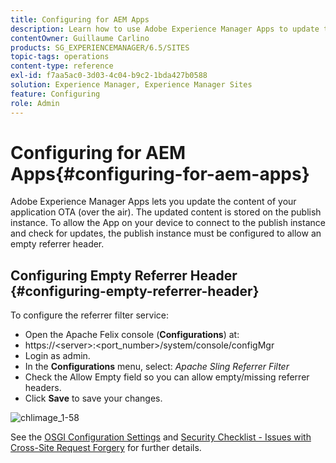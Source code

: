 ```yaml
---
title: Configuring for AEM Apps
description: Learn how to use Adobe Experience Manager Apps to update the content of your application OTA (over the air).
contentOwner: Guillaume Carlino
products: SG_EXPERIENCEMANAGER/6.5/SITES
topic-tags: operations
content-type: reference
exl-id: f7aa5ac0-3d03-4c04-b9c2-1bda427b0588
solution: Experience Manager, Experience Manager Sites
feature: Configuring
role: Admin
---
```

# Configuring for AEM Apps{#configuring-for-aem-apps}

Adobe Experience Manager Apps lets you update the content of your application OTA (over the air). The updated content is stored on the publish instance. To allow the App on your device to connect to the publish instance and check for updates, the publish instance must be configured to allow an empty referrer header.

## Configuring Empty Referrer Header {#configuring-empty-referrer-header}

To configure the referrer filter service:

* Open the Apache Felix console (**Configurations**) at:
* https://&lt;server&gt;:&lt;port_number&gt;/system/console/configMgr
* Login as admin.
* In the **Configurations** menu, select: *Apache Sling Referrer Filter*
* Check the Allow Empty field so you can allow empty/missing referrer headers.
* Click **Save** to save your changes.

![chlimage_1-58](assets/chlimage_1-58a.png)

See the [OSGI Configuration Settings](/help/sites-deploying/osgi-configuration-settings.md) and [Security Checklist - Issues with Cross-Site Request Forgery](/help/sites-administering/security-checklist.md#protect-against-cross-site-request-forgery) for further details.
